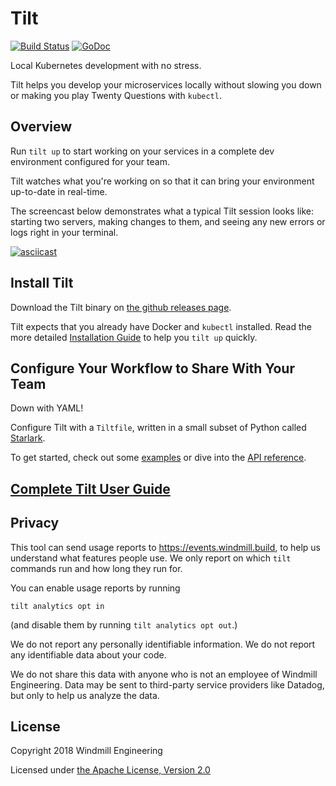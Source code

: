 # Tilt

[![Build Status](https://circleci.com/gh/windmilleng/tilt/tree/master.svg?style=shield)](https://circleci.com/gh/windmilleng/tilt)
[![GoDoc](https://godoc.org/github.com/windmilleng/tilt?status.svg)](https://godoc.org/github.com/windmilleng/tilt)

Local Kubernetes development with no stress.

Tilt helps you develop your microservices locally
without slowing you down or making you play Twenty Questions with `kubectl`.

## Overview

Run `tilt up` to start working on your services in a complete dev environment
configured for your team.

Tilt watches what you're working on so that it can bring your environment
up-to-date in real-time.

The screencast below demonstrates what a typical Tilt session looks like:
starting two servers, making changes to them, and seeing any new errors
or logs right in your terminal.

[![asciicast](https://asciinema.org/a/211635.png)](https://asciinema.org/a/211635)

## Install Tilt

Download the Tilt binary on
[the github releases page](https://github.com/windmilleng/tilt/releases).

Tilt expects that you already have Docker and `kubectl` installed.
Read the more detailed [Installation Guide](https://docs.tilt.build/quickstart.html)
to help you `tilt up` quickly.

## Configure Your Workflow to Share With Your Team

Down with YAML!

Configure Tilt with a `Tiltfile`, written in a small subset of Python called
[Starlark](https://github.com/bazelbuild/starlark#tour).

To get started, check out some [examples](https://docs.tilt.build/first_example.html) or dive into the
[API reference](https://docs.tilt.build/api.html).

## [Complete Tilt User Guide](https://docs.tilt.build/)

## Privacy

This tool can send usage reports to https://events.windmill.build, to help us
understand what features people use. We only report on which `tilt` commands
run and how long they run for.

You can enable usage reports by running

```
tilt analytics opt in
```

(and disable them by running `tilt analytics opt out`.)

We do not report any personally identifiable information. We do not report any
identifiable data about your code.

We do not share this data with anyone who is not an employee of Windmill
Engineering. Data may be sent to third-party service providers like Datadog,
but only to help us analyze the data.

## License

Copyright 2018 Windmill Engineering

Licensed under [the Apache License, Version 2.0](LICENSE)
